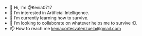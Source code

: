 - 👋 Hi, I’m @Kenia0717
- 👀 I’m interested in Artificial Intelligence.
- 🌱 I’m currently learning how to survive.
- 💞️ I’m looking to collaborate on whatever helps me to survive :D.
- 📫 How to reach me keniacortesvalenzuela@gmail.com 

<!---
Kenia0717/Kenia0717 is a ✨ special ✨ repository because its `README.md` (this file) appears on your GitHub profile.
You can click the Preview link to take a look at your changes.
--->
